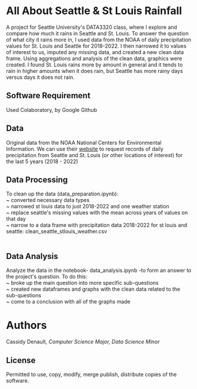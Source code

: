 # All About Seattle & St Louis Rainfall
A project for Seattle University's DATA3320 class, where I explore and compare how much it rains in Seattle and St. Louis. To answer the question of what city it rains more in, I used data from the NOAA of daily precipitation values for St. Louis and Seattle for 2018-2022. I then narrowed it to values of interest to us, imputed any missing data, and created a new clean data frame. Using aggregations and analysis of the clean data, graphics were created. I found St. Louis rains more by amount in general and it tends to rain in higher amounts when it does rain, but Seattle has more rainy days versus days it does not rain. 
  
    
## Software Requirement
  Used Colaboratory, by Google
  Github
  
## Data
  Original data from the NOAA National Centers for Environmental Information.
  We can use their [website](https://www.ncei.noaa.gov/cdo-web/search?datasetid=GHCND) to request records of daily precipitation from Seattle and St. Louis (or other locations of interest) for the last 5 years (2018 - 2022)

## Data Processing 
   To clean up the data (data_preparation.ipynb): <br>
      ~ converted necessary data types <br>
      ~ narrowed st louis data to just 2018-2022 and one weather station <br>
      ~ replace seattle's missing values with the mean across years of values on that day <br>
      ~ narrow to a data frame with precipitation data 2018-2022 for st louis and seattle: clean_seattle_stlouis_weather.csv <br> <br>

## Data Analysis
   Analyze the data in the notebook- data_analysis.ipynb -to form an answer to the project's question. To do this: <br>
      ~ broke up the main question into more specific sub-questions <br>
      ~ created new dataframes and graphs with the clean data related to the sub-questions <br>
      ~ come to a conclusion with all of the graphs made <br>
    
# Authors
  Cassidy Denault, _Computer Science Major, Data Science Minor_
    
## License 
   Permitted to use, copy, modify, merge publish, distribute copies of the software.


